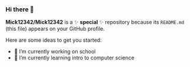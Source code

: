 ### Hi there 👋


**Mick12342/Mick12342** is a ✨ **special** ✨ repository because its `README.md` (this file) appears on your GitHub profile.

Here are some ideas to get you started:

- 🔭 I’m currently working on school
- 🌱 I’m currently learning intro to computer science

